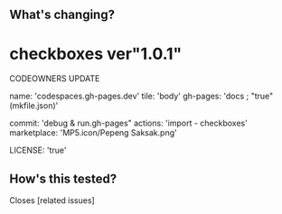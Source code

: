 ## What's changing?
# checkboxes ver"1.0.1"
CODEOWNERS UPDATE
 
 name: 'codespaces.gh-pages.dev'
  tile: 'body'
  gh-pages: 'docs ; "true"(mkfile.json)'

 commit: 'debug & run.gh-pages"
  actions: 'import - checkboxes'
  marketplace: 'MP5.icon/Pepeng Saksak.png'

 LICENSE:  'true'

## How's this tested?

Closes [related issues]
